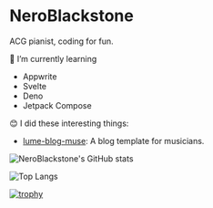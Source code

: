 # NeroBlackstone

ACG pianist, coding for fun.

🌱 I’m currently learning
- Appwrite
- Svelte
- Deno
- Jetpack Compose

😊 I did these interesting things:
- [lume-blog-muse](https://github.com/NeroBlackstone/lume-blog-muse): A blog template for musicians.

![NeroBlackstone's GitHub stats](https://github-readme-stats.vercel.app/api?username=NeroBlackstone&theme=dark)

![Top Langs](https://github-readme-stats.vercel.app/api/top-langs/?username=NeroBlackstone&langs_count=10&hide=css,html,Nunjucks,Sass,Scss&theme=dark)

[![trophy](https://github-profile-trophy.vercel.app/?username=NeroBlackstone)](https://github.com/ryo-ma/github-profile-trophy)
